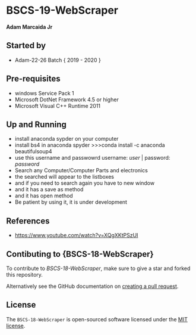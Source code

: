 # BSCS-19-WebScraper

**Adam Marcaida Jr**

## Started by
- Adam-22-26 Batch { 2019 - 2020 }

## Pre-requisites
- windows Service Pack 1
- Microsoft DotNet Framework 4.5 or higher
- Microsoft Visual C++ Runtime 2011

## Up and Running
- install anaconda sypder on your computer
- install bs4 in anaconda spyder >>>conda install -c anaconda beautifulsoup4
- use this username and passwowrd  username: *user* | password: *password*
- Search any Computer/Computer Parts and electronics
- the searched will appear to the listboxes
- and if you need to search again you have to new window
- and it has a save as method
- and it has open method
- Be patient by using it, it is under development

## References
- https://www.youtube.com/watch?v=XQgXKtPSzUI

## Contibuting to {BSCS-18-WebScraper}
To contribute to *BSCS-18-WebScraper*, make sure to give a star and forked this repository.

Alternatively see the GitHub documentation on [creating a pull request](https://help.github.com/en/github/collaborating-with-issues-and-pull-requests/creating-a-pull-request).

## License
The `BSCS-18-WebScraper` is open-sourced software licensed under the [MIT license](http://opensource.org/licenses/MIT).

